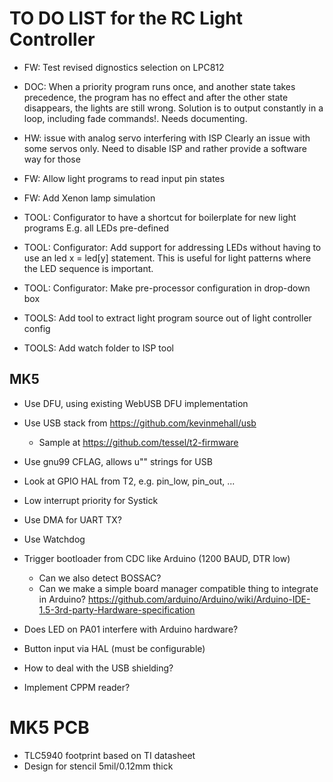 # TO DO LIST for the RC Light Controller

* FW: Test revised dignostics selection on LPC812

* DOC: When a priority program runs once, and another state takes precedence,
  the program has no effect and after the other state disappears, the lights
  are still wrong. Solution is to output constantly in a loop,
  including fade commands!.
  Needs documenting.

* HW: issue with analog servo interfering with ISP
  Clearly an issue with some servos only. Need to disable ISP and rather provide
  a software way for those

* FW: Allow light programs to read input pin states

* FW: Add Xenon lamp simulation

* TOOL: Configurator to have a shortcut for boilerplate for new light programs
    E.g. all LEDs pre-defined

* TOOL: Configurator: Add support for addressing LEDs without having to use an
    led x = led[y] statement. This is useful for light patterns where the
    LED sequence is important.

* TOOL: Configurator: Make pre-processor configuration in drop-down box

* TOOLS: Add tool to extract light program source out of light controller config

* TOOLS: Add watch folder to ISP tool


## MK5

* Use DFU, using existing WebUSB DFU implementation

* Use USB stack from https://github.com/kevinmehall/usb
  - Sample at https://github.com/tessel/t2-firmware

* Use gnu99 CFLAG, allows u"" strings for USB

* Look at GPIO HAL from T2, e.g. pin_low, pin_out, ...

* Low interrupt priority for Systick

* Use DMA for UART TX?



* Use Watchdog

* Trigger bootloader from CDC like Arduino (1200 BAUD, DTR low)
    * Can we also detect BOSSAC?
    * Can we make a simple board manager compatible thing to integrate in Arduino?
      https://github.com/arduino/Arduino/wiki/Arduino-IDE-1.5-3rd-party-Hardware-specification

* Does LED on PA01 interfere with Arduino hardware?

* Button input via HAL (must be configurable)

* How to deal with the USB shielding?

* Implement CPPM reader?

# MK5 PCB

* TLC5940 footprint based on TI datasheet
* Design for stencil 5mil/0.12mm thick
